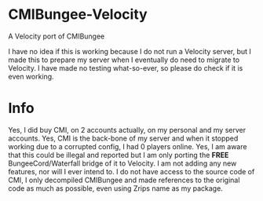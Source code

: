 # CMIBungee-Velocity
A Velocity port of CMIBungee

I have no idea if this is working because I do not run a Velocity server,
but I made this to prepare my server when I eventually do need to migrate
to Velocity. I have made no testing what-so-ever, so please do check if
it is even working.

# Info

Yes, I did buy CMI, on 2 accounts actually, on my personal and my server accounts.
Yes, CMI is the back-bone of my server and when it stopped working due to a 
corrupted config, I had 0 players online.
Yes, I am aware that this could be illegal and reported but I am only porting
the **FREE** BungeeCord/Waterfall bridge of it to Velocity. I am not adding any
new features, nor will I ever intend to. I do not have access to the source code
of CMI, I only decompiled CMIBungee and made references to the original code
as much as possible, even using Zrips name as my package.